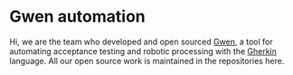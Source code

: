 Gwen automation
===============

Hi, we are the team who developed and open sourced [Gwen](https://gweninterpreter.org/), a tool for automating acceptance testing and robotic processing with the [Gherkin](https://cucumber.io/docs/gherkin/reference/) language. All our open source work is maintained in the repositories here.

